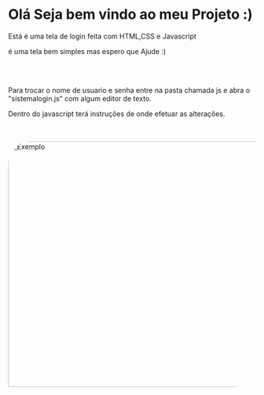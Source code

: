 <style>
    img{
        border-radius: 45px 0.1px 45px 0.1px;
    }
</style>

<h1>Olá Seja bem vindo ao meu Projeto :)</h1>
    <p>Está é uma tela de login feita com HTML,CSS e Javascript</p>
    <p>é uma tela bem simples mas espero que Ajude :)</p>
    <br><br>
    <p>Para trocar o nome de usuario e senha entre na pasta chamada js e abra o "sistemalogin.js" com algum editor de texto.</p>
    <p>Dentro do javascript terá instruções de onde efetuar as alterações. </p>
    <br><br>
<img height="500px" width="900px" src="https://i.imgur.com/c8S0Zsl.png" alt="Exemplo">
